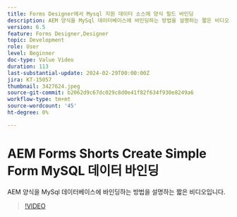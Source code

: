 ```yaml
---
title: Forms Designer에서 Mysql 지원 데이터 소스에 양식 필드 바인딩
description: AEM 양식을 MySql 데이터베이스에 바인딩하는 방법을 설명하는 짧은 비디오입니다.
version: 6.5
feature: Forms Designer,Designer
topic: Development
role: User
level: Beginner
doc-type: Value Video
duration: 113
last-substantial-update: 2024-02-29T00:00:00Z
jira: KT-15057
thumbnail: 3427624.jpeg
source-git-commit: b2062d9c67dc029c8d0e41f82f634f930e8249a6
workflow-type: tm+mt
source-wordcount: '45'
ht-degree: 0%

---
```



# AEM Forms Shorts Create Simple Form MySQL 데이터 바인딩

AEM 양식을 MySql 데이터베이스에 바인딩하는 방법을 설명하는 짧은 비디오입니다.

>[!VIDEO](https://video.tv.adobe.com/v/3427624/?learn=on)

